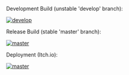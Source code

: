 Development Build (unstable 'develop' branch):

[![develop](https://github.com/forerunnergames/coa/actions/workflows/build.yml/badge.svg)](https://github.com/forerunnergames/coa/actions/workflows/build.yml)

Release Build (stable 'master' branch):

[![master](https://github.com/forerunnergames/coa/actions/workflows/release.yml/badge.svg)](https://github.com/forerunnergames/coa/actions/workflows/release.yml)

Deployment (Itch.io):

[![master](https://github.com/forerunnergames/coa/actions/workflows/deploy.yml/badge.svg)](https://github.com/forerunnergames/coa/actions/workflows/deploy.yml)
